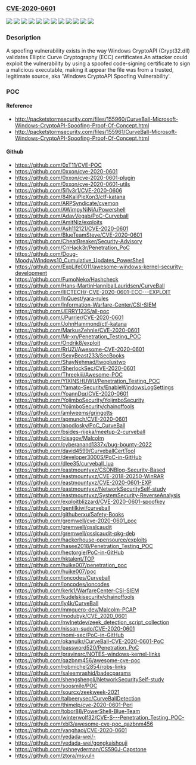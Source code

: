 ### [CVE-2020-0601](https://cve.mitre.org/cgi-bin/cvename.cgi?name=CVE-2020-0601)
![](https://img.shields.io/static/v1?label=Product&message=Windows%2010%20Version%201903%20for%2032-bit%20Systems&color=blue)
![](https://img.shields.io/static/v1?label=Product&message=Windows%2010%20Version%201903%20for%20ARM64-based%20Systems&color=blue)
![](https://img.shields.io/static/v1?label=Product&message=Windows%2010%20Version%201903%20for%20x64-based%20Systems&color=blue)
![](https://img.shields.io/static/v1?label=Product&message=Windows%2010%20Version%201909%20for%2032-bit%20Systems&color=blue)
![](https://img.shields.io/static/v1?label=Product&message=Windows%2010%20Version%201909%20for%20ARM64-based%20Systems&color=blue)
![](https://img.shields.io/static/v1?label=Product&message=Windows%2010%20Version%201909%20for%20x64-based%20Systems&color=blue)
![](https://img.shields.io/static/v1?label=Product&message=Windows%20Server%2C%20version%201903%20(Server%20Core%20installation)&color=blue)
![](https://img.shields.io/static/v1?label=Product&message=Windows%20Server%2C%20version%201909%20(Server%20Core%20installation)&color=blue)
![](https://img.shields.io/static/v1?label=Product&message=Windows%20Server&color=blue)
![](https://img.shields.io/static/v1?label=Product&message=Windows&color=blue)
![](https://img.shields.io/static/v1?label=Version&message=n%2Fa&color=blue)
![](https://img.shields.io/static/v1?label=Vulnerability&message=Spoofing&color=brighgreen)

### Description

A spoofing vulnerability exists in the way Windows CryptoAPI (Crypt32.dll) validates Elliptic Curve Cryptography (ECC) certificates.An attacker could exploit the vulnerability by using a spoofed code-signing certificate to sign a malicious executable, making it appear the file was from a trusted, legitimate source, aka 'Windows CryptoAPI Spoofing Vulnerability'.

### POC

#### Reference
- http://packetstormsecurity.com/files/155960/CurveBall-Microsoft-Windows-CryptoAPI-Spoofing-Proof-Of-Concept.html
- http://packetstormsecurity.com/files/155961/CurveBall-Microsoft-Windows-CryptoAPI-Spoofing-Proof-Of-Concept.html

#### Github
- https://github.com/0xT11/CVE-POC
- https://github.com/0xxon/cve-2020-0601
- https://github.com/0xxon/cve-2020-0601-plugin
- https://github.com/0xxon/cve-2020-0601-utils
- https://github.com/5l1v3r1/CVE-2020-0606
- https://github.com/84KaliPleXon3/ctf-katana
- https://github.com/ARPSyndicate/cvemon
- https://github.com/AWimpyNiNjA/Powershell
- https://github.com/AdavVegab/PoC-Curveball
- https://github.com/AmitNiz/exploits
- https://github.com/Ash112121/CVE-2020-0601
- https://github.com/BlueTeamSteve/CVE-2020-0601
- https://github.com/CheatBreaker/Security-Advisory
- https://github.com/CnHack3r/Penetration_PoC
- https://github.com/Doug-Moody/Windows10_Cumulative_Updates_PowerShell
- https://github.com/ExpLife0011/awesome-windows-kernel-security-development
- https://github.com/FumoNeko/Hashcheck
- https://github.com/Hans-MartinHannibalLauridsen/CurveBall
- https://github.com/IIICTECH/-CVE-2020-0601-ECC---EXPLOIT
- https://github.com/InQuest/yara-rules
- https://github.com/Information-Warfare-Center/CSI-SIEM
- https://github.com/JERRY123S/all-poc
- https://github.com/JPurrier/CVE-2020-0601
- https://github.com/JohnHammond/ctf-katana
- https://github.com/MarkusZehnle/CVE-2020-0601
- https://github.com/Mr-xn/Penetration_Testing_POC
- https://github.com/Ondrik8/exploit
- https://github.com/RrUZi/Awesome-CVE-2020-0601
- https://github.com/SexyBeast233/SecBooks
- https://github.com/ShayNehmad/twoplustwo
- https://github.com/SherlockSec/CVE-2020-0601
- https://github.com/Threekiii/Awesome-POC
- https://github.com/YIXINSHUWU/Penetration_Testing_POC
- https://github.com/Yamato-Security/EnableWindowsLogSettings
- https://github.com/YoannDqr/CVE-2020-0601
- https://github.com/YojimboSecurity/YojimboSecurity
- https://github.com/YojimboSecurity/chainoffools
- https://github.com/amlweems/gringotts
- https://github.com/apmunch/CVE-2020-0601
- https://github.com/apodlosky/PoC_CurveBall
- https://github.com/bsides-rijeka/meetup-2-curveball
- https://github.com/cisagov/Malcolm
- https://github.com/cyberanand1337x/bug-bounty-2022
- https://github.com/david4599/CurveballCertTool
- https://github.com/developer3000S/PoC-in-GitHub
- https://github.com/dlee35/curveball_lua
- https://github.com/eastmountyxz/CSDNBlog-Security-Based
- https://github.com/eastmountyxz/CVE-2018-20250-WinRAR
- https://github.com/eastmountyxz/CVE-2020-0601-EXP
- https://github.com/eastmountyxz/NetworkSecuritySelf-study
- https://github.com/eastmountyxz/SystemSecurity-ReverseAnalysis
- https://github.com/exploitblizzard/CVE-2020-0601-spoofkey
- https://github.com/gentilkiwi/curveball
- https://github.com/githuberxu/Safety-Books
- https://github.com/gremwell/cve-2020-0601_poc
- https://github.com/gremwell/qsslcaudit
- https://github.com/gremwell/qsslcaudit-pkg-deb
- https://github.com/hackerhouse-opensource/exploits
- https://github.com/hasee2018/Penetration_Testing_POC
- https://github.com/hectorgie/PoC-in-GitHub
- https://github.com/hktalent/TOP
- https://github.com/huike007/penetration_poc
- https://github.com/huike007/poc
- https://github.com/ioncodes/Curveball
- https://github.com/ioncodes/ioncodes
- https://github.com/kerk1/WarfareCenter-CSI-SIEM
- https://github.com/kudelskisecurity/chainoffools
- https://github.com/ly4k/CurveBall
- https://github.com/mmguero-dev/Malcolm-PCAP
- https://github.com/modubyk/CVE_2020_0601
- https://github.com/mvlnetdev/zeek_detection_script_collection
- https://github.com/nissan-sudo/CVE-2020-0601
- https://github.com/nomi-sec/PoC-in-GitHub
- https://github.com/okanulkr/CurveBall-CVE-2020-0601-PoC
- https://github.com/password520/Penetration_PoC
- https://github.com/pravinsrc/NOTES-windows-kernel-links
- https://github.com/qazbnm456/awesome-cve-poc
- https://github.com/robmichel2854/robs-links
- https://github.com/saleemrashid/badecparams
- https://github.com/shengshengli/NetworkSecuritySelf-study
- https://github.com/soosmile/POC
- https://github.com/sourcx/zeekweek-2021
- https://github.com/talbeerysec/CurveBallDetection
- https://github.com/thimelp/cve-2020-0601-Perl
- https://github.com/tobor88/PowerShell-Blue-Team
- https://github.com/winterwolf32/CVE-S---Penetration_Testing_POC-
- https://github.com/xbl3/awesome-cve-poc_qazbnm456
- https://github.com/yanghaoi/CVE-2020-0601
- https://github.com/yedada-wei/-
- https://github.com/yedada-wei/gongkaishouji
- https://github.com/yshneyderman/CS590J-Capstone
- https://github.com/ztora/msvuln

